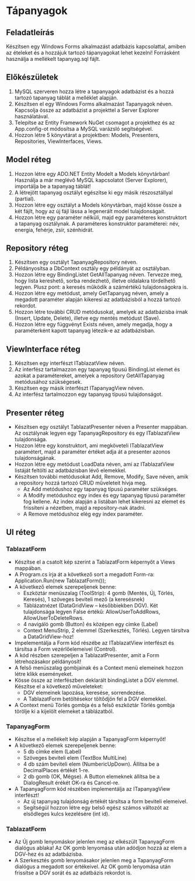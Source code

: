 # Tápanyagok

## Feladatleírás
Készítsen egy Windows Forms alkalmazást adatbázis kapcsolattal, amiben az ételeket
és a hozzájuk tartozó tápanyagokat lehet kezelni! Forrásként használja a mellékelt
tapanyag.sql fájlt.

## Előkészületek
1. MySQL szerveren hozza létre a tapanyagok adatbázist és a hozzá tartozó
tapanyag táblát a melléklet alapján.
2. Készítsen el egy Windows Forms alkalmazást Tapanyagok néven. Kapcsolja
össze az adatbázist a projekttel a Server Explorer használatával.
3. Telepítse az Entity Framework NuGet csomagot a projekthez és az App.config-ot
módosítsa a MySQL varázsló segítségével.
4. Hozzon létre 5 könyvtárat a projektben: Models, Presenters, Repositories,
ViewInterfaces, Views.

## Model réteg
1. Hozzon létre egy ADO.NET Entity Modelt a Models könyvtárban! Használja a már
meglévő MySQL kapcsolatot (Server Explorer), importálja be a tapanyag táblát!
2. A létrejött tapanyag osztályt egészítse ki egy másik részosztállyal (partial).
3. Hozzon létre egy osztályt a Models könyvtárban, majd kösse össze a két fájlt,
hogy az új fájl lássa a legenerált model tulajdonságait.
4. Hozzon létre egy paraméter nélküli, majd egy paraméteres konstruktort a
tapanyag osztálynak. A paraméteres konstruktor paraméterei: név, energia,
fehérje, zsír, szénhidrát.

## Repository réteg
1. Készítsen egy osztályt TapanyagRepository néven.
2. Példányosítsa a DbContext osztály egy példányát az osztályban.
3. Hozzon létre egy BindingListet GetAllTapanyag néven. Tervezze meg, hogy lista
kereshető, sorba rendezhető, illetve oldalakra tördelhető legyen.
Plusz pont: a keresés működik a számértékű tulajdonságokra is.
4. Hozzon létre egy metódust, amely GetTapanyag néven, amely a megadott
paraméter alapján kikeresi az adatbázisból a hozzá tartozó rekordot.
5. Hozzon létre további CRUD metódusokat, amelyek az adatbázisba írnak (Insert,
Update, Delete), illetve egy mentés metódust (Save).
6. Hozzon létre egy függvényt Exists néven, amely megadja, hogy a paraméterként
kapott tapanyag létezik-e az adatbázisban.

## ViewInterface réteg
1. Készítsen egy interfészt ITablazatView néven.
2. Az interfész tartalmazzon egy tapanyag tipusú BindingList elemet és azokat a
paramétereket, amelyek a repository GetAllTapanyag metódusához szükségesek.
3. Készítsen egy másik interfészt ITapanyagView néven.
4. Az interfész tartalmozzon egy tapanyag típusú tulajdonságot.

## Presenter réteg
* Készítsen egy osztályt TablazatPresenter néven a Presenter mappában. Az osztálynak legyen egy TapanyagRepository és egy ITablazatView tulajdonsága.
* Hozzon létre egy konstruktort, ami megköveteli ITablazatView paramétert, majd a paraméter értéket adja át a presenter azonos tulajdonságának.
* Hozzon létre egy metódust LoadData néven, ami az ITablazatView listáját feltölti az adatbázisban lévő elemekkel.
* Készítsen további metódusokat Add, Remove, Modify, Save néven, amik a repository hozzá tartozó CRUD műveleteit hívja meg.
  * Az Add metódushoz egy tapanyag típusú paraméter szükséges.
  * A Modify metódushoz egy index és egy tapanyag típusú paraméter fog kellene. Az index alapján a listában lehet kikeresni az elemet és frissíteni a nézetben, majd a repository-nak átadni.
  * A Remove metódushoz elég egy index paraméter.

## UI réteg
### TablazatForm
* Készítse el a csatolt kép szerint a TablazatForm képernyőt a Views mappában.
* A Program.cs írja át a következő sort a megadott Form-ra: Application.Run(new TablazatForm());
* A következő elemek szerepeljenek benne:
  * Eszköztár menüszalag (ToolStrip): 4 gomb (Mentés, Új, Törlés, Keresés), 1 szöveges beviteli mező (a keresésnek)
  * Táblázatnézet (DataGridView – későbbiekben DGV). Két tulajdonsága legyen False értékű: AllowUserToAddRows, AllowUserToDeleteRows.
  * 4 navigáló gomb (Button) és középen egy címke (Label)
  * Context MenuStrip, 2 elemmel (Szerkesztés, Törlés). Legyen társítva a DataGridView-hoz!
* Impelementálja a Form kód részébe az ITablazatView interfészt és társítsa a Form vezérlőelemeivel (Control).
* A kód részben szerepeljen a TablazatPresenter, amit a Form létrehozásakor példányosít!
* A felső menüszalag gombjainak és a Context menü elemeinek hozzon létre klikk eseményeket.
* Kösse össze az interfészben deklarált bindingListet a DGV elemmel. Készítse el a következő műveleteket:
  * DGV elemeinek lapozása, keresése, sorrendezése.
  * A TablazatForm betöltésekor töltődjön fel a DGV elemekkel.
* A Context menü Törlés gombja és a felső eszköztár Törlés gombja törölje ki a kijelölt elemeket a táblázatból.

### TapanyagForm
* Készítse el a mellékelt kép alapján a TapanyagForm képernyőt!
* A következő elemek szerepeljenek benne:
  * 5 db címke elem (Label)
  * Szöveges beviteli elem (TextBox MultiLine)
  * 4 db szám beviteli elem (NumbericUpDown). Állítsa be a DecimalPlaces értékét 1-re.
  * 2 db gomb (OK, Mégse). A Button elemeknek állítsa be a DialogResult érékét OK-ra és Cancel-re.
* A TapanyagForm kód részében implementálja az ITapanyagView interfészt!
  * Az új tapanyag tulajdonság értékét társítsa a form beviteli elemeivel.
  * Segítségül hozzon létre egy belső egész számos változót az elsődleges kulcs kezelésére (int id).

### TablazatForm
* Az Új gomb lenyomáskor jelenlen meg az elkészült TapanyagForm dialógus ablaka! Az OK gomb lenyomása után adódjon hozzá az elem a DGV-hez és az adatbázisba.
* A Szerkesztés gomb lenyomásakor jelenlen meg a TapanyagForm dialógus a megadott sor értékeivel. Az OK gomb lenyomása után frissítse a DGV sorát és az adatbázis rekordot is.
